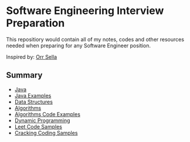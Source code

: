 # Software Engineering Interview Preparation

This repositiory would contain all of my notes, codes and other resources needed when preparing for any Software Engineer position.

Inspired by: [Orr Sella](https://github.com/orrsella)

## Summary

- [Java](content/Java.md)
- [Java Examples](content/JavaExamples.md)
- [Data Structures](content/DataStructures.md)
- [Algorithms](content/Algorithms.md)
- [Algorithms Code Examples](content/AlgorithmsExamples.md)
- [Dynamic Programming](content/DynamicProgramming.md)
- [Leet Code Samples](content/LeetCode.md)
- [Cracking Coding Samples](content/CrackingCoding.md)
